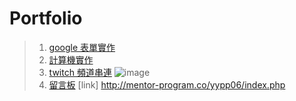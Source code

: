 # Portfolio

 
> 1. [google 表單實作](https://yypp06.github.io/Portfolio/google%E8%A1%A8%E5%96%AE%E5%AF%A6%E4%BD%9C/index.html "Google")
> 2. [計算機實作](https://yypp06.github.io/Portfolio/%E8%A8%88%E7%AE%97%E6%A9%9F/calculator.html "github")
> 3. [twitch 頻道串連]( https://github.com/yypp06/Portfolio/tree/master/twitch "github")
 ![image](https://raw.githubusercontent.com/yypp06/Portfolio/master/twitch/_Users_apple_haha_homework_week4_twitch.html.png)
> 4. [留言板]( https://github.com/yypp06/Portfolio/tree/master/messageBoard "github")
> [link] http://mentor-program.co/yypp06/index.php


